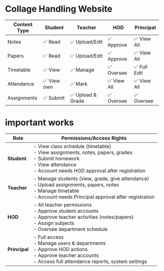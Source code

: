 # Collage Handling Website

| Content Type | Student    | Teacher          | HOD        | Principal   |
| ------------ | ---------- | ---------------- | ---------- | ----------- |
| Notes        | ✅ Read     | ✅ Upload/Edit    | ✅ Approve  | ✅ View All  |
| Papers       | ✅ Read     | ✅ Upload/Edit    | ✅ Approve  | ✅ View All  |
| Timetable    | ✅ View     | ✅ Manage         | ✅ Oversee  | ✅ Full Edit |
| Attendance   | ✅ View own | ✅ Mark           | ✅ View All | ✅ View All  |
| Assignments  | ✅ Submit   | ✅ Upload & Grade | ✅ Oversee  | ✅ Oversee   |


# important works
| Role          | Permissions/Access Rights                                                                                                                                                            |
| ------------- | ------------------------------------------------------------------------------------------------------------------------------------------------------------------------------------ |
| **Student**   | - View class schedule (timetable)  <br> - View assignments, notes, papers, grades <br> - Submit homework <br> - View attendance <br> - Account needs HOD approval after registration |
| **Teacher**   | - Manage students (view, grade, give attendance) <br> - Upload assignments, papers, notes <br> - Manage timetable <br> - Account needs Principal approval after registration         |
| **HOD**       | - All teacher permissions <br> - Approve student accounts <br> - Approve teacher activities (notes/papers) <br> - Assign subjects <br> - Oversee department schedule                 |
| **Principal** | - Full access <br> - Manage users & departments <br> - Approve HOD actions <br> - Approve teacher accounts <br> - Access full attendance reports, system settings                    |

